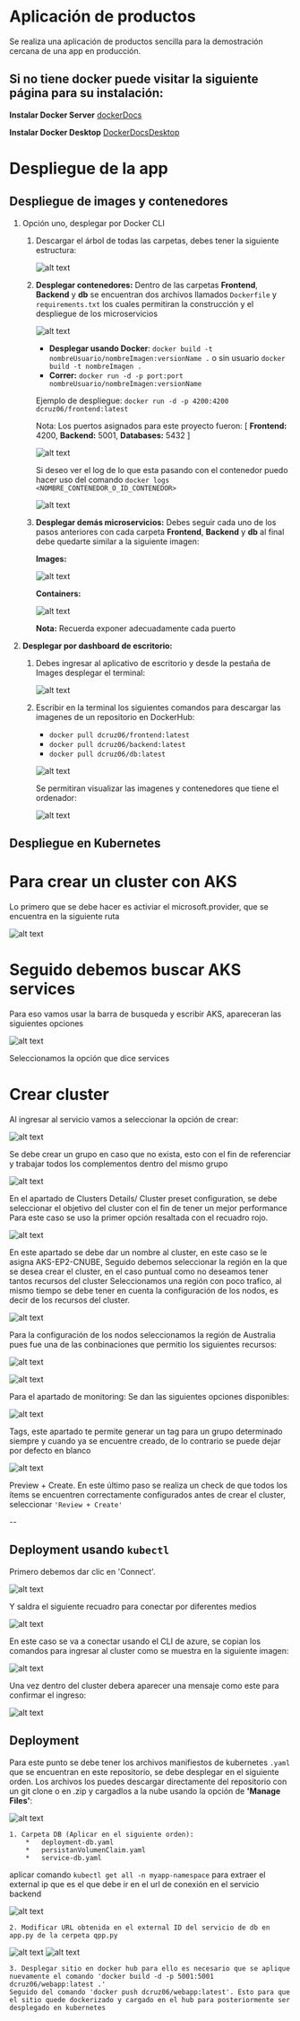 # Aplicación de productos
Se realiza una aplicación de productos sencilla para la demostración cercana de una app en producción.

 Si no tiene docker puede visitar la siguiente página para su instalación:
--
**Instalar Docker Server**  [dockerDocs](https://docs.docker.com/engine/install/)

**Instalar Docker Desktop** [DockerDocsDesktop](https://docs.docker.com/desktop/)

# Despliegue de la app

 Despliegue de images y contenedores
--
1. Opción uno, desplegar por Docker CLI
    1. Descargar el árbol de todas las carpetas, debes tener la siguiente estructura:
    
        ![alt text](image.png)

    2. **Desplegar contenedores:** Dentro de las carpetas **Frontend**, **Backend** y **db** se encuentran dos archivos llamados ```Dockerfile``` y ```requirements.txt``` los cuales permitiran la construcción y el despliegue de los microservicios
    
        ![alt text](image-2.png)

        * **Desplegar usando Docker**: ```docker build -t nombreUsuario/nombreImagen:versionName .``` o sin usuario ```docker build -t nombreImagen .```
        * **Correr:** ```docker run -d -p port:port nombreUsuario/nombreImagen:versionName```

        Ejemplo de despliegue: ```docker run -d -p 4200:4200 dcruz06/frontend:latest```

        Nota: Los puertos asignados para este proyecto fueron: [
             **Frontend:** 4200,
             **Backend:**  5001,
             **Databases:** 5432
        ]
        
        ![alt text](image-3.png)
        
        Si deseo ver el log de lo que esta pasando con el contenedor puedo hacer uso del comando ```docker logs <NOMBRE_CONTENEDOR_O_ID_CONTENEDOR>```

        ![alt text](image-4.png)

    3. **Desplegar demás microservicios:**
        Debes seguir cada uno de los pasos anteriores con cada carpeta **Frontend**, **Backend** y **db** al final debe quedarte similar a la siguiente imagen:
        
        **Images:**

        ![alt text](image-6.png)

        **Containers:**

        ![alt text](image-5.png)

        **Nota:** Recuerda exponer adecuadamente cada puerto

2. **Desplegar por dashboard de escritorio:**
    1. Debes ingresar al aplicativo de escritorio y desde la pestaña de Images desplegar el terminal:
    
        ![alt text](image-7.png)    

    2. Escribir en la terminal los siguientes comandos para descargar las imagenes de un repositorio en DockerHub:

        * ```docker pull dcruz06/frontend:latest```
        * ```docker pull dcruz06/backend:latest```
        * ```docker pull dcruz06/db:latest```

        ![alt text](image-8.png)

        Se permitiran visualizar las imagenes y contenedores que tiene el ordenador:
        
        ![alt text](image-9.png)

 Despliegue en Kubernetes
--
#  Para crear un cluster con AKS
Lo primero que se debe hacer es activiar el microsoft.provider, que se encuentra en la siguiente ruta

![alt text](image-10.png)   

# Seguido debemos buscar AKS services
Para eso vamos usar la barra de busqueda y escribir AKS, apareceran las siguientes opciones

![alt text](image-11.png)   

Seleccionamos la opción que dice services

# Crear cluster
Al ingresar al servicio vamos a seleccionar la opción de crear:

![alt text](image-12.png)

Se debe crear un grupo en caso que no exista, esto con el fin de referenciar y trabajar todos los complementos dentro del mismo grupo

![alt text](image-13.png)

En el apartado de Clusters Details/  Cluster preset configuration, se debe seleccionar el objetivo del cluster con el fin de tener un mejor performance 
Para este caso se uso la primer opción resaltada con el recuadro rojo.

![alt text](image-14.png)   

En este apartado se debe dar un nombre al cluster, en este caso se le asigna AKS-EP2-CNUBE, 
Seguido debemos seleccionar la región en la que se desea crear el cluster, en el caso puntual como no deseamos tener tantos recursos del cluster
Seleccionamos una región con poco trafico, al mismo tiempo se debe tener en cuenta la configuración de los nodos, es decir de los recursos del cluster.

![alt text](image-15.png)

Para la configuración de los nodos seleccionamos la región de Australia pues fue una de las conbinaciones que permitio los siguientes recursos:

![alt text](image-16.png)

![alt text](image-17.png)

Para el apartado de monitoring:
Se dan las siguientes opciones disponibles:

![alt text](image-18.png)

Tags, este apartado te permite generar un tag para un grupo determinado siempre y cuando ya se encuentre creado, de lo contrario se puede dejar por defecto en blanco

![alt text](image-19.png)


Preview + Create. En este último paso se realiza un check de que todos los ítems se encuentren correctamente configurados antes de crear el cluster, seleccionar ```'Review + Create'```


--

Deployment usando ```kubectl```
---
Primero debemos dar clic en 'Connect'.

![alt text](image-22.png)

Y saldra el siguiente recuadro para conectar por diferentes medios

![alt text](image-21.png)

En este caso se va a conectar usando el CLI de azure, se copian los comandos para ingresar al cluster como se muestra en la siguiente imagen:

![alt text](image-23.png)

Una vez dentro del cluster debera aparecer una mensaje como este para confirmar el ingreso:

![alt text](image-24.png)

Deployment
--
Para este punto se debe tener los archivos manifiestos de kubernetes ```.yaml``` que se encuentran en este repositorio, se debe desplegar en el siguiente orden. Los archivos los puedes descargar directamente del repositorio con un git clone o en .zip y cargadlos a la nube usando la opción de **'Manage Files'**:

![alt text](image-28.png)


    1. Carpeta DB (Aplicar en el siguiente orden):
        *   deployment-db.yaml
        *   persistanVolumenClaim.yaml
        *   service-db.yaml
aplicar comando ```kubectl get all -n myapp-namespace``` para extraer el external ip que es el que debe ir en el url de conexión en el servicio backend
    
![alt text](image-25.png)


    2. Modificar URL obtenida en el external ID del servicio de db en app.py de la cerpeta qpp.py

![alt text](image-27.png)
![alt text](image-26.png)

    3. Desplegar sitio en docker hub para ello es necesario que se aplique nuevamente el comando 'docker build -d -p 5001:5001 dcruz06/webapp:latest .' 
    Seguido del comando 'docker push dcruz06/webapp:latest'. Esto para que el sitio quede dockerizado y cargado en el hub para posteriormente ser desplegado en kubernetes
